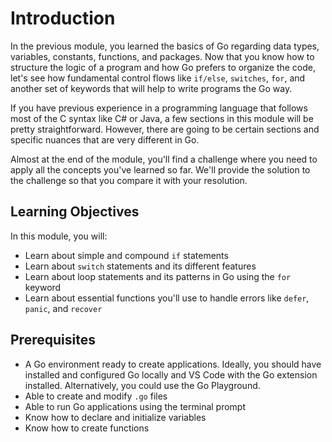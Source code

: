 # Introduction
In the previous module, you learned the basics of Go regarding data types, variables, constants, functions, and packages. Now that you know how to structure the logic of a program and how Go prefers to organize the code, let's see how fundamental control flows like `if/else`, `switches`, `for`, and another set of keywords that will help to write programs the Go way.

If you have previous experience in a programming language that follows most of the C syntax like C# or Java, a few sections in this module will be pretty straightforward. However, there are going to be certain sections and specific nuances that are very different in Go.

Almost at the end of the module, you'll find a challenge where you need to apply all the concepts you've learned so far. We'll provide the solution to the challenge so that you compare it with your resolution.

## Learning Objectives
In this module, you will: 
- Learn about simple and compound `if` statements
- Learn about `switch` statements and its different features
- Learn about loop statements and its patterns in Go using the `for` keyword
- Learn about essential functions you'll use to handle errors like `defer`, `panic`, and `recover`

## Prerequisites
- A Go environment ready to create applications. Ideally, you should have installed and configured Go locally and VS Code with the Go extension installed. Alternatively, you could use the Go Playground.
- Able to create and modify `.go` files
- Able to run Go applications using the terminal prompt
- Know how to declare and initialize variables
- Know how to create functions